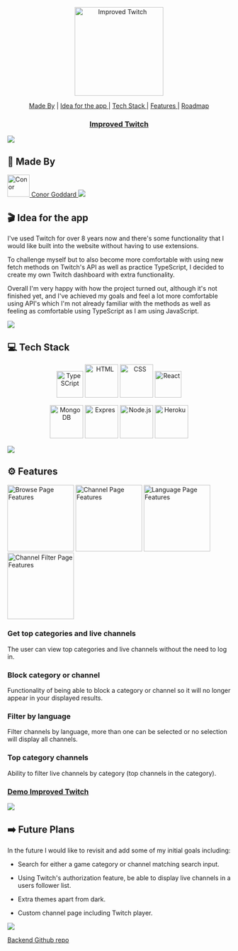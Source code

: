 <a href="https://improved-twitch.netlify.app/directory/categories">
<p align="center"><img src="https://puu.sh/Jpjkl/2b9ae89b93.png" alt="Improved Twitch" width="200"/></p>
</a>

<p align="center">
<a href="#-made-by">Made By</a> |
<a href="#-idea-for-the-app"> Idea for the app </a> |
<a href="#-tech-stack"> Tech Stack </a> |
<a href="#%EF%B8%8F-features"> Features </a> |
<a href="#%EF%B8%8F-future-plans"> Roadmap </a>
</p>

<a href="https://improved-twitch.netlify.app/directory/categories"><h3 align="center">Improved Twitch</h3></a>

<img src="https://raw.githubusercontent.com/andreasbm/readme/master/assets/lines/rainbow.png"/>

## 👋 Made By

<a href="https://github.com/ConorG1247">
<img src="https://images.weserv.nl/?url=https://avatars.githubusercontent.com/u/102623019?v=4v=4&h=300&w=300&fit=cover&mask=circle&maxage=7d" alt="Conor" title="Conor Goddard" height="50"/> Conor Goddard
<a/>

<img src="https://raw.githubusercontent.com/andreasbm/readme/master/assets/lines/rainbow.png"/>

## 🎬 Idea for the app

I've used Twitch for over 8 years now and there's some functionality that I would like built into the website without having to use extensions.

To challenge myself but to also become more comfortable with using new fetch methods on Twitch's API as well as practice TypeScript, I decided to create my own Twitch dashboard with extra functionality.

Overall I'm very happy with how the project turned out, although it's not finished yet, and I've achieved my goals and feel a lot more comfortable using API's which I'm not already familiar with the methods as well as feeling as comfortable using TypeScript as I am using JavaScript.

<img src="https://raw.githubusercontent.com/andreasbm/readme/master/assets/lines/rainbow.png"/>

## 💻 Tech Stack

<p align="center">

<img src="https://seeklogo.com/images/T/typescript-logo-B29A3F462D-seeklogo.com.png" alt="TypeSCript" title="TypeSript" height="60"/>
<img src="https://seeklogo.com/images/H/html5-logo-EF92D240D7-seeklogo.com.png" alt="HTML" title="HTML" height="75"/>
<img src="https://seeklogo.com/images/C/css3-logo-8724075274-seeklogo.com.png" alt="CSS" title="CSS" height="75"/>
<img src="https://seeklogo.com/images/R/react-logo-7B3CE81517-seeklogo.com.png" alt="React" title="React" height="60"/>
</p>

<p align="center">
<img src="https://infinapps.com/wp-content/uploads/2018/10/mongodb-logo.png" alt="MongoDB" title="MongoDB" height="75"/>
<img src="https://assets.website-files.com/61ca3f775a79ec5f87fcf937/6202fcdee5ee8636a145a41b_1234.png" alt="Expres" title="Express" width="75"/>
<img src="https://seeklogo.com/images/N/nodejs-logo-FBE122E377-seeklogo.com.png" alt="Node.js" title="Node.js" height="75"/>
<img src="https://seeklogo.com/images/H/heroku-logo-B774A78667-seeklogo.com.png" alt="Heroku" title="Heroku" height="75"/>
</p>

<img src="https://raw.githubusercontent.com/andreasbm/readme/master/assets/lines/rainbow.png"/>
  
 ## ⚙️ Features 
 
 <p>
 <img src="https://puu.sh/JpjeR/d87f3e2666.png" alt="Browse Page Features" title="Landing Page Features" width="150"/>
 <img src="https://puu.sh/Jpjgd/ceeb963a48.png" alt="Channel Page Features" title="Landing Page Features" width="150"/>
 <img src="https://puu.sh/JpjgG/c3d237a1b6.png" alt="Language Page Features" title="Landing Page Features" width="150"/>
 <img src="https://puu.sh/JpjgM/9045cc70a8.png" alt="Channel Filter Page Features" title="Landing Page Features" width="150"/>
 </p>

### Get top categories and live channels

The user can view top categories and live channels without the need to log in.

### Block category or channel

Functionality of being able to block a category or channel so it will no longer appear in your displayed results.

### Filter by language

Filter channels by language, more than one can be selected or no selection will display all channels.

### Top category channels

Ability to filter live channels by category (top channels in the category).

### <a href="https://improved-twitch.netlify.app/directory/categories">Demo Improved Twitch</a>

 <img src="https://raw.githubusercontent.com/andreasbm/readme/master/assets/lines/rainbow.png"/>


## ➡️ Future Plans

In the future I would like to revisit and add some of my initial goals including:

- Search for either a game category or channel matching search input.

- Using Twitch's authorization feature, be able to display live channels in a users follower list.

- Extra themes apart from dark.

- Custom channel page including Twitch player.

<img src="https://raw.githubusercontent.com/andreasbm/readme/master/assets/lines/rainbow.png"/>

[Backend Github repo](https://github.com/ConorG1247/TwitchDashboardBackend)
